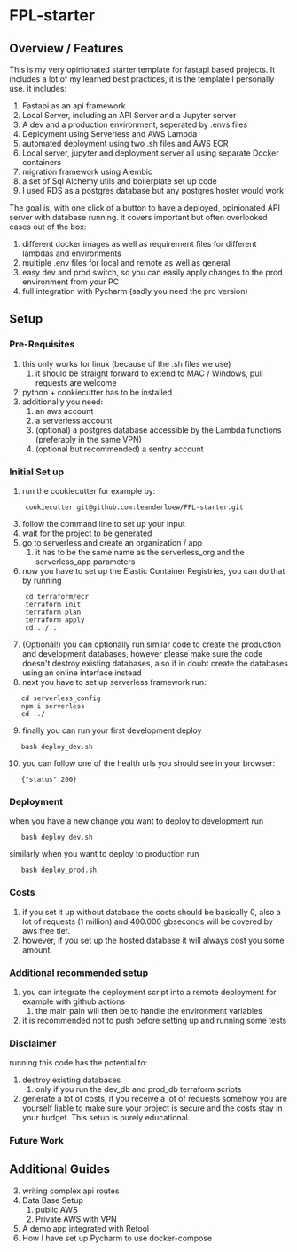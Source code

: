 # FPL-starter

## Overview / Features
This is my very opinionated starter template for fastapi based projects. It includes a lot of my
learned best practices, it is the template I personally use. it includes: 

1. Fastapi as an api framework 
2. Local Server, including an API Server and a Jupyter server
3. A dev and a production environment, seperated by .envs files 
4. Deployment using Serverless and AWS Lambda
5. automated deployment using two .sh files and AWS ECR 
6. Local server, jupyter and deployment server all using separate Docker containers
7. migration framework using Alembic 
8. a set of Sql Alchemy utils and boilerplate set up code
9. I used RDS as a postgres database but any postgres hoster would work

The goal is, with one click of a button to have a deployed, opinionated API server with database running. 
it covers important but often overlooked cases out of the box: 
1. different docker images as well as requirement files for different lambdas and environments
2. multiple .env files for local and remote as well as general
3. easy dev and prod switch, so you can easily apply changes to the prod environment from your PC
4. full integration with Pycharm (sadly you need the pro version)
## Setup 
### Pre-Requisites
1. this only works for linux (because of the .sh files we use)
   1. it should be straight forward to extend to MAC / Windows, pull requests are welcome
2. python + cookiecutter has to be installed
3. additionally you need: 
   1. an aws account
   2. a serverless account
   3. (optional) a postgres database accessible by the Lambda functions (preferably in the same VPN)
   4. (optional but recommended) a sentry account
### Initial Set up
1. run the cookiecutter for example by:
```
    cookiecutter git@github.com:leanderloew/FPL-starter.git
```
3. follow the command line to set up your input
4. wait for the project to be generated
5. go to serverless and create an organization /  app 
   1. it has to be the same name as the serverless_org and the serverless_app parameters
6. now you have to set up the Elastic Container Registries, you can do that by running 
```
    cd terraform/ecr
    terraform init
    terraform plan
    terraform apply
    cd ../..
```
7. (Optional!) you can optionally run similar code to create the production and development databases, however please make sure
   the code doesn't destroy existing databases, also if in doubt create the databases using an online interface instead
8. next you have to set up serverless framework run: 
```
   cd serverless_config
   npm i serverless
   cd ../
```
9. finally you can run your first development deploy
```
   bash deploy_dev.sh
```
10. you can follow one of the health urls you should see in your browser:
```
   {"status":200}
```
### Deployment
when you have a new change you want to deploy to development run 
```
   bash deploy_dev.sh
```
similarly when you want to deploy to production run 
```
   bash deploy_prod.sh
```
### Costs
1. if you set it up without database the costs should be basically 0, also a lot of requests (1 million) and 400.000 gbseconds will be covered by aws free tier. 
2. however, if you set up the hosted database it will always cost you some amount.
### Additional recommended setup
1. you can integrate the deployment script into a remote deployment for example with github actions
   1. the main pain will then be to handle the environment variables
2. it is recommended not to push before setting up and running some tests
### Disclaimer
running this code has the potential to: 
1. destroy existing databases
   1. only if you run the dev_db and prod_db terraform scripts
2. generate a lot of costs, if you receive a lot of requests somehow
you are yourself liable to make sure your project is secure and the costs stay in your budget. This setup is purely educational.
### Future Work
## Additional Guides
3. writing complex api routes
4. Data Base Setup 
   1. public AWS
   2. Private AWS with VPN
6. A demo app integrated with Retool
7. How I have set up Pycharm to use docker-compose
